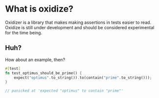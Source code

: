 # What is oxidize?

Oxidizer is a library that makes making assertions in tests easier to read.
Oxidize is still under development and should be considered experimental for
the time being.

## Huh?

How about an example, then?

```rust
#[test]
fn test_optimus_should_be_prime() {
    expect("optimus".to_string()).to(contain("prime".to_string()));
}

// panicked at 'expected "optimus" to contain "prime"'
```
